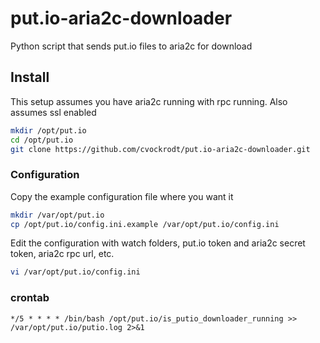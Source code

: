 # put.io-aria2c-downloader
Python script that sends put.io files to aria2c for download


## Install
This setup assumes you have aria2c running with rpc running. Also assumes ssl enabled
```bash
mkdir /opt/put.io
cd /opt/put.io
git clone https://github.com/cvockrodt/put.io-aria2c-downloader.git
```

### Configuration
Copy the example configuration file where you want it
```bash 
mkdir /var/opt/put.io 
cp /opt/put.io/config.ini.example /var/opt/put.io/config.ini
```
Edit the configuration with watch folders, put.io token and aria2c secret token, aria2c rpc url, etc.
```bash
vi /var/opt/put.io/config.ini
``` 


### crontab
```crontab
*/5 * * * * /bin/bash /opt/put.io/is_putio_downloader_running >> /var/opt/put.io/putio.log 2>&1
```
